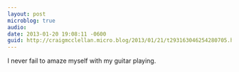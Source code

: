 ```yaml
---
layout: post
microblog: true
audio: 
date: 2013-01-20 19:08:11 -0600
guid: http://craigmcclellan.micro.blog/2013/01/21/t293163046254280705.html
---
```

I never fail to amaze myself with my guitar playing.
